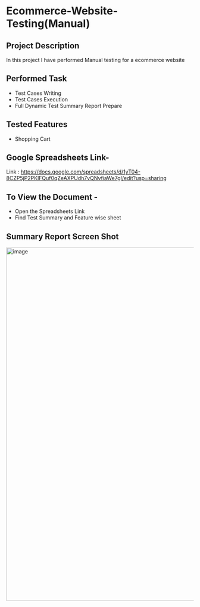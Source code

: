 # Ecommerce-Website-Testing(Manual)
## Project Description
In this project I have performed Manual testing for a ecommerce website

## Performed Task 
- Test Cases Writing
- Test Cases Execution
- Full Dynamic Test Summary Report Prepare

## Tested Features
- Shopping Cart

## Google Spreadsheets Link- 
Link : https://docs.google.com/spreadsheets/d/1yT04-8CZP5jP2PKlFQuf0qZeAXPUdh7vQNvfiaWe7gI/edit?usp=sharing

## To View the Document -
- Open the Spreadsheets Link
- Find Test Summary and Feature wise sheet

## Summary Report Screen Shot

<img width="1791" height="948" alt="image" src="https://github.com/user-attachments/assets/d8ae99a6-d7ab-46fd-a6a9-17f98cc713cb" />

